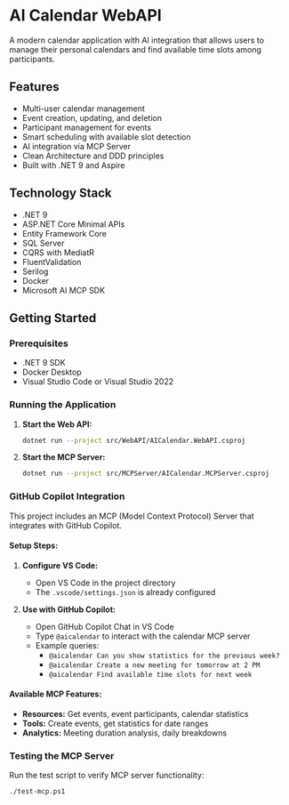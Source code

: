 # AI Calendar WebAPI

A modern calendar application with AI integration that allows users to manage their personal calendars and find available time slots among participants.

## Features

- Multi-user calendar management
- Event creation, updating, and deletion
- Participant management for events
- Smart scheduling with available slot detection
- AI integration via MCP Server
- Clean Architecture and DDD principles
- Built with .NET 9 and Aspire

## Technology Stack

- .NET 9
- ASP.NET Core Minimal APIs
- Entity Framework Core
- SQL Server
- CQRS with MediatR
- FluentValidation
- Serilog
- Docker
- Microsoft AI MCP SDK

## Getting Started

### Prerequisites
- .NET 9 SDK
- Docker Desktop
- Visual Studio Code or Visual Studio 2022

### Running the Application

1. **Start the Web API:**
   ```bash
   dotnet run --project src/WebAPI/AICalendar.WebAPI.csproj
   ```

2. **Start the MCP Server:**
   ```bash
   dotnet run --project src/MCPServer/AICalendar.MCPServer.csproj
   ```

### GitHub Copilot Integration

This project includes an MCP (Model Context Protocol) Server that integrates with GitHub Copilot.

#### Setup Steps:

1. **Configure VS Code:**
   - Open VS Code in the project directory
   - The `.vscode/settings.json` is already configured

2. **Use with GitHub Copilot:**
   - Open GitHub Copilot Chat in VS Code
   - Type `@aicalendar` to interact with the calendar MCP server
   - Example queries:
     - `@aicalendar Can you show statistics for the previous week?`
     - `@aicalendar Create a new meeting for tomorrow at 2 PM`
     - `@aicalendar Find available time slots for next week`

#### Available MCP Features:
- **Resources:** Get events, event participants, calendar statistics
- **Tools:** Create events, get statistics for date ranges
- **Analytics:** Meeting duration analysis, daily breakdowns

### Testing the MCP Server

Run the test script to verify MCP server functionality:
```bash
./test-mcp.ps1
```